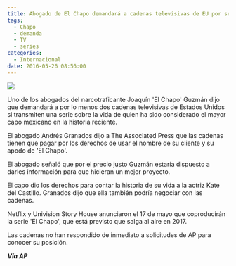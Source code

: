 ```yaml
---
title: Abogado de El Chapo demandará a cadenas televisivas de EU por serie
tags:
  - Chapo
  - demanda
  - TV
  - series
categories:
  - Internacional
date: 2016-05-26 08:56:00
---
```

![](https://res.cloudinary.com/pidmx/image/upload/v1464271081/chapo-070316_scpgog.jpg)

Uno de los abogados del narcotraficante Joaquín 'El Chapo' Guzmán dijo que demandará a por lo menos dos cadenas televisivas de Estados Unidos si transmiten una serie sobre la vida de quien ha sido considerado el mayor capo mexicano en la historia reciente.

El abogado Andrés Granados dijo a The Associated Press que las cadenas tienen que pagar por los derechos de usar el nombre de su cliente y su apodo de 'El Chapo'.

El abogado señaló que por el precio justo Guzmán estaría dispuesto a darles información para que hicieran un mejor proyecto.

El capo dio los derechos para contar la historia de su vida a la actriz Kate del Castillo. Granados dijo que ella también podría negociar con las cadenas.

Netflix y Univision Story House anunciaron el 17 de mayo que coproducirán la serie 'El Chapo', que está previsto que salga al aire en 2017.

Las cadenas no han respondido de inmediato a solicitudes de AP para conocer su posición.

***Vía AP***
